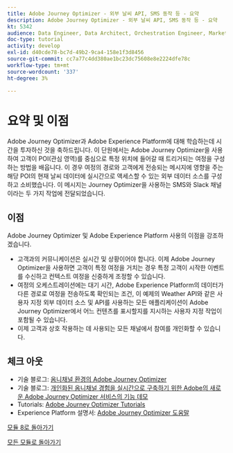 ```yaml
---
title: Adobe Journey Optimizer - 외부 날씨 API, SMS 동작 등 - 요약
description: Adobe Journey Optimizer - 외부 날씨 API, SMS 동작 등 - 요약
kt: 5342
audience: Data Engineer, Data Architect, Orchestration Engineer, Marketer
doc-type: tutorial
activity: develop
exl-id: d40cde78-bc7d-49b2-9ca4-158e1f3d8456
source-git-commit: cc7a77c4dd380ae1bc23dc75608e8e2224dfe78c
workflow-type: tm+mt
source-wordcount: '337'
ht-degree: 3%

---
```


# 요약 및 이점

Adobe Journey Optimizer과 Adobe Experience Platform에 대해 학습하는데 시간을 투자하신 것을 축하드립니다.
이 단원에서는 Adobe Journey Optimizer을 사용하여 고객이 POI(관심 영역)를 중심으로 특정 위치에 들어갈 때 트리거되는 여정을 구성하는 방법을 배웁니다. 이 경우 여정의 경로와 고객에게 전송되는 메시지에 영향을 주는 해당 POI의 현재 날씨 데이터에 실시간으로 액세스할 수 있는 외부 데이터 소스를 구성하고 소비했습니다. 이 메시지는 Journey Optimizer을 사용하는 SMS와 Slack 채널이라는 두 가지 작업에 전달되었습니다.

## 이점

Adobe Journey Optimizer 및 Adobe Experience Platform 사용의 이점을 강조하겠습니다.

- 고객과의 커뮤니케이션은 실시간 및 상황이어야 합니다. 이제 Adobe Journey Optimizer을 사용하면 고객이 특정 여정을 거치는 경우 특정 고객이 시작한 이벤트를 수신하고 컨텍스트 여정을 신중하게 조정할 수 있습니다.
- 여정의 오케스트레이션에는 대기 시간, Adobe Experience Platform의 데이터가 다른 경로로 여정을 전송하도록 확인되는 조건, 이 예제의 Weather API와 같은 사용자 지정 외부 데이터 소스 및 API를 사용하는 모든 애플리케이션이 Adobe Journey Optimizer에서 어느 컨텐츠를 표시할지를 지시하는 사용자 지정 작업이 포함될 수 있습니다.
- 이제 고객과 상호 작용하는 데 사용되는 모든 채널에서 참여를 개인화할 수 있습니다.

## 체크 아웃

- 기술 블로그: [옴니채널 환경의 Adobe Journey Optimizer](https://medium.com/adobetech/journey-orchestration-in-an-omnichannel-world-3a2d32d556d9)
- 기술 블로그: [개인화된 옴니채널 경험을 실시간으로 구축하기 위한 Adobe의 새로운 Adobe Journey Optimizer 서비스의 기능 데모](https://medium.com/adobetech/demonstrating-the-power-of-adobes-new-journey-orchestration-service-to-build-personalized-aa60d88cd34)
- Tutorials: [Adobe Journey Optimizer Tutorials](https://experienceleague.adobe.com/docs/journey-orchestration-learn/tutorials/understanding-journey-orchestration.html?lang=ko-KR)
- Experience Platform 설명서: [Adobe Journey Optimizer 도움말](https://experienceleague.adobe.com/docs/journeys/using/journey-orchestration-home.html?lang=ko-KR)

[모듈 8로 돌아가기](journey-orchestration-external-weather-api-sms.md)

[모든 모듈로 돌아가기](../../overview.md)
